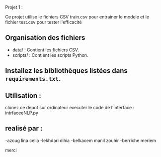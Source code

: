 Projet 1 : 

Ce projet utilise le fichiers CSV train.csv pour entrainer le modele
et le fichier test.csv pour tester l'efficacité

## Organisation des fichiers
- data/ : Contient les fichiers CSV.
- scripts/ : Contient les scripts Python.


## Installez les bibliothèques listées dans `requirements.txt`.

## Utilisation : 
clonez ce depot sur ordinateur 
executer le code de l'interface : intrfaceeNLP.py

## realisé par : 
-azoug lina celia
-lekhdari dihia
-belkacem manil zouhir
-berriche meriem 

merci 
